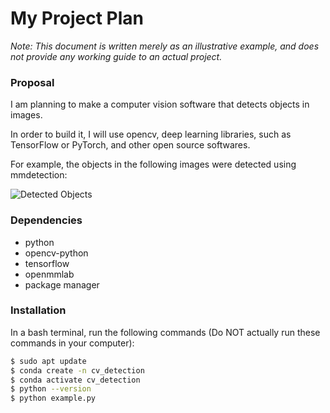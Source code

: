 # My Project Plan

*Note: This document is written merely as an illustrative example, and does not provide any working guide to an actual project.*

### Proposal

I am planning to make a computer vision software that detects objects in images.

In order to build it, I will use opencv, deep learning libraries, such as TensorFlow or PyTorch, and other open source softwares.

For example, the objects in the following images were detected using mmdetection:

![Detected Objects](https://user-images.githubusercontent.com/12907710/137271636-56ba1cd2-b110-4812-8221-b4c120320aa9.png)

### Dependencies

- python
- opencv-python
- tensorflow
- openmmlab
- package manager

### Installation

In a bash terminal, run the following commands (Do NOT actually run these commands in your computer):

```bash
$ sudo apt update 
$ conda create -n cv_detection 
$ conda activate cv_detection 
$ python --version 
$ python example.py
